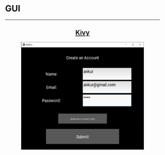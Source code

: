 # GUI

---

## <div align="center">[Kivy](https://github.com/ankur715/GUI/tree/master/Kivy)  
<p align="center"><img width="400" height="350" src="https://github.com/ankur715/GUI/blob/master/Kivy/imgs/ankur%20create.JPG"</p>

